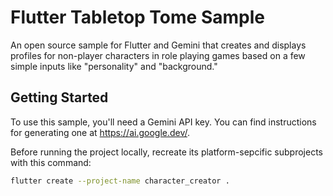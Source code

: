 # Flutter Tabletop Tome Sample

An open source sample for Flutter and Gemini that creates and displays
profiles for non-player characters in role playing games based on a few simple
inputs like "personality" and "background."

## Getting Started

To use this sample, you'll need a Gemini API key. You can find instructions
for generating one at https://ai.google.dev/.

Before running the project locally, recreate its platform-sepcific subprojects
with this command:

```bash
flutter create --project-name character_creator .
```
